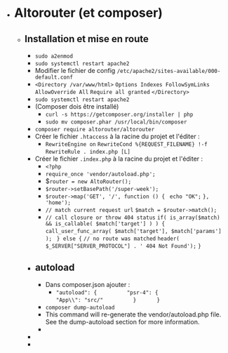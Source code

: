 - # Altorouter (et composer)
	- ## Installation et mise en route
		- `sudo a2enmod`
		- `sudo systemctl restart apache2`
		- Modifier le fichier de config `/etc/apache2/sites-available/000-default.conf`
		- `<Directory /var/www/html>`
		         `Options Indexes FollowSymLinks`
		         `AllowOverride All`
		         `Require all granted`
		   `</Directory>`
		- `sudo systemctl restart apache2`
		- (Composer dois être installé)
			- `curl -s https://getcomposer.org/installer | php`
			- `sudo mv composer.phar /usr/local/bin/composer`
		- `composer require altorouter/altorouter`
		- Créer le fichier `.htaccess` à la racine du projet et l'éditer :
			- `RewriteEngine on`
			  `RewriteCond %{REQUEST_FILENAME} !-f`
			  `RewriteRule . index.php [L]`
		- Créer le fichier `.index.php` à la racine du projet et l'éditer :
			- `<?php`
			- `require_once 'vendor/autoload.php';`
			- $`router = new AltoRouter();`
			- `$router->setBasePath('/super-week');`
			- `$router->map('GET', '/', function () {`
			   ` echo "OK";`
			  `}, 'home');`
			- `// match current request url`
			  `$match = $router->match();`
			- `// call closure or throw 404 status`
			  `if( is_array($match) && is_callable( $match['target'] ) ) {`
			  	`call_user_func_array( $match['target'], $match['params'] ); `
			  `} else {`
			  	`// no route was matched`
			  	`header( $_SERVER["SERVER_PROTOCOL"] . ' 404 Not Found');`
			  `}`
		- ## autoload
			- Dans composer.json ajouter :
				- `"autoload": {`
				  `         "psr-4": {`
				  `             "App\\": "src/"`
				  `         }`
				  `      }`
			- `composer dump-autoload`
			- This command will re-generate the vendor/autoload.php file. See the dump-autoload section for more information.
			-
		-
		-